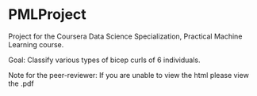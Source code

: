PMLProject
==========

Project for the Coursera Data Science Specialization, Practical Machine Learning course.  

Goal:  Classify various types of bicep curls of 6 individuals.

Note for the peer-reviewer:  If you are unable to view the html please view the .pdf
